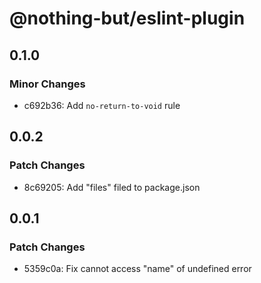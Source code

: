 # @nothing-but/eslint-plugin

## 0.1.0

### Minor Changes

-   c692b36: Add `no-return-to-void` rule

## 0.0.2

### Patch Changes

-   8c69205: Add "files" filed to package.json

## 0.0.1

### Patch Changes

-   5359c0a: Fix cannot access "name" of undefined error
